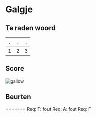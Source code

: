 # Galgje

## Te raden woord

|.|.|.|
|-|-|-|
|1|2|3|

## Score
![gallow](./images/3.png)

## Beurten
=======
Req: T: fout
Req: A: fout
Req: F
